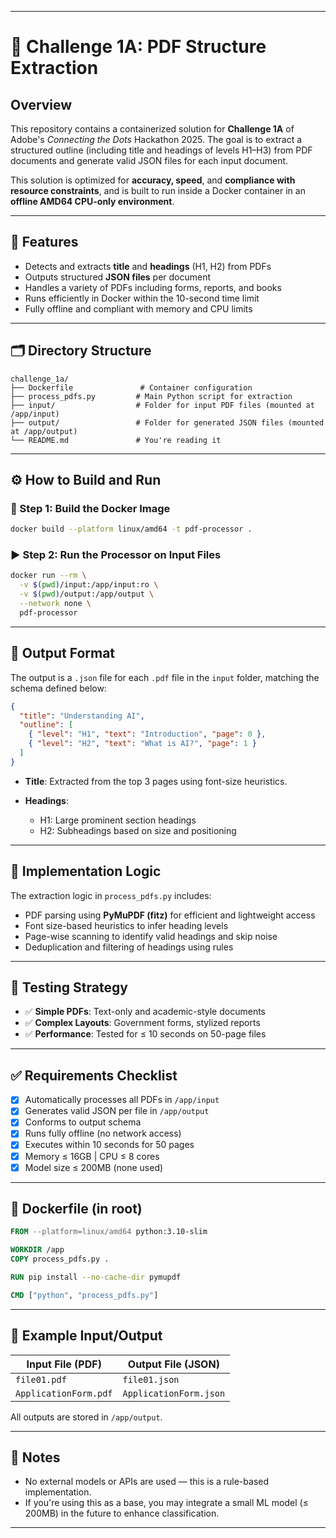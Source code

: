 

---

# 📘 Challenge 1A: PDF Structure Extraction

## Overview

This repository contains a containerized solution for **Challenge 1A** of Adobe's *Connecting the Dots* Hackathon 2025. The goal is to extract a structured outline (including title and headings of levels H1–H3) from PDF documents and generate valid JSON files for each input document.

This solution is optimized for **accuracy, speed**, and **compliance with resource constraints**, and is built to run inside a Docker container in an **offline AMD64 CPU-only environment**.

---

## 🚀 Features

* Detects and extracts **title** and **headings** (H1, H2) from PDFs
* Outputs structured **JSON files** per document
* Handles a variety of PDFs including forms, reports, and books
* Runs efficiently in Docker within the 10-second time limit
* Fully offline and compliant with memory and CPU limits

---

## 🗂 Directory Structure

```
challenge_1a/
├── Dockerfile               # Container configuration
├── process_pdfs.py         # Main Python script for extraction
├── input/                  # Folder for input PDF files (mounted at /app/input)
├── output/                 # Folder for generated JSON files (mounted at /app/output)
└── README.md               # You're reading it
```

---

## ⚙️ How to Build and Run

### 🔧 Step 1: Build the Docker Image

```bash
docker build --platform linux/amd64 -t pdf-processor .
```

### ▶️ Step 2: Run the Processor on Input Files

```bash
docker run --rm \
  -v $(pwd)/input:/app/input:ro \
  -v $(pwd)/output:/app/output \
  --network none \
  pdf-processor
```

---

## 📄 Output Format

The output is a `.json` file for each `.pdf` file in the `input` folder, matching the schema defined below:

```json
{
  "title": "Understanding AI",
  "outline": [
    { "level": "H1", "text": "Introduction", "page": 0 },
    { "level": "H2", "text": "What is AI?", "page": 1 }
  ]
}
```

* **Title**: Extracted from the top 3 pages using font-size heuristics.
* **Headings**:

  * H1: Large prominent section headings
  * H2: Subheadings based on size and positioning

---

## 🧠 Implementation Logic

The extraction logic in `process_pdfs.py` includes:

* PDF parsing using **PyMuPDF (fitz)** for efficient and lightweight access
* Font size-based heuristics to infer heading levels
* Page-wise scanning to identify valid headings and skip noise
* Deduplication and filtering of headings using rules

---

## 🧪 Testing Strategy

* ✅ **Simple PDFs**: Text-only and academic-style documents
* ✅ **Complex Layouts**: Government forms, stylized reports
* ✅ **Performance**: Tested for ≤ 10 seconds on 50-page files

---

## ✅ Requirements Checklist

* [x] Automatically processes all PDFs in `/app/input`
* [x] Generates valid JSON per file in `/app/output`
* [x] Conforms to output schema
* [x] Runs fully offline (no network access)
* [x] Executes within 10 seconds for 50 pages
* [x] Memory ≤ 16GB | CPU ≤ 8 cores
* [x] Model size ≤ 200MB (none used)

---

## 🐳 Dockerfile (in root)

```dockerfile
FROM --platform=linux/amd64 python:3.10-slim

WORKDIR /app
COPY process_pdfs.py .

RUN pip install --no-cache-dir pymupdf

CMD ["python", "process_pdfs.py"]
```

---

## 📁 Example Input/Output

| Input File (PDF)      | Output File (JSON)     |
| --------------------- | ---------------------- |
| `file01.pdf`          | `file01.json`          |
| `ApplicationForm.pdf` | `ApplicationForm.json` |

All outputs are stored in `/app/output`.

---

## 📌 Notes

* No external models or APIs are used — this is a rule-based implementation.
* If you're using this as a base, you may integrate a small ML model (≤ 200MB) in the future to enhance classification.

---
